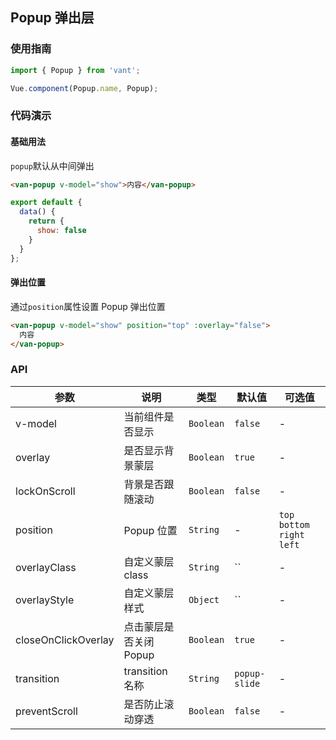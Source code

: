 ## Popup 弹出层

### 使用指南
``` javascript
import { Popup } from 'vant';

Vue.component(Popup.name, Popup);
```

### 代码演示

#### 基础用法
`popup`默认从中间弹出

```html
<van-popup v-model="show">内容</van-popup>
```

```javascript
export default {
  data() {
    return {
      show: false
    }
  }
};
```

#### 弹出位置
通过`position`属性设置 Popup 弹出位置

```html
<van-popup v-model="show" position="top" :overlay="false">
  内容
</van-popup>
```

### API

| 参数 | 说明 | 类型 | 默认值 | 可选值 |
|-----------|-----------|-----------|-------------|-------------|
| v-model | 当前组件是否显示 | `Boolean` | `false` | - |
| overlay | 是否显示背景蒙层 | `Boolean` | `true` | - |
| lockOnScroll | 背景是否跟随滚动 | `Boolean` | `false` | - |
| position | Popup 位置 | `String` | - | `top` `bottom` `right` `left` |
| overlayClass | 自定义蒙层 class | `String` | `` | - |
| overlayStyle | 自定义蒙层样式 | `Object` | `` | - |
| closeOnClickOverlay | 点击蒙层是否关闭 Popup | `Boolean` | `true` | - |
| transition | transition 名称 | `String` | `popup-slide` | - |
| preventScroll | 是否防止滚动穿透 | `Boolean` | `false` | - |
